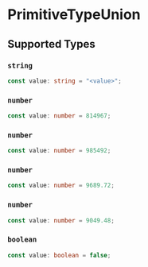 # PrimitiveTypeUnion


## Supported Types

### `string`

```typescript
const value: string = "<value>";
```

### `number`

```typescript
const value: number = 814967;
```

### `number`

```typescript
const value: number = 985492;
```

### `number`

```typescript
const value: number = 9689.72;
```

### `number`

```typescript
const value: number = 9049.48;
```

### `boolean`

```typescript
const value: boolean = false;
```

